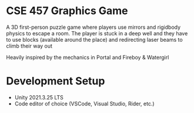 # CSE 457 Graphics Game

A 3D first-person puzzle game where players use mirrors and rigidbody physics to escape a room. The player is stuck in a
deep well and they have to use blocks (available around the place) and redirecting laser beams to climb their way out

Heavily inspired by the mechanics in Portal and Fireboy & Watergirl

# Development Setup
- Unity 2021.3.25 LTS
- Code editor of choice (VSCode, Visual Studio, Rider, etc.)